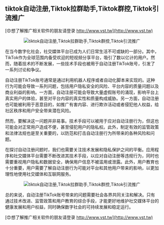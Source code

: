 ## **tiktok自动注册,Tiktok拉群助手,Tiktok群控,Tiktok引流推广**

[😍想了解推广相关软件的朋友请登录 http://www.vst.tw](http://www.vst.tw)

 <center><img src="https://vst.tw/MP4/tuiguang/png/3.png" alt="tiktok自动注册,Tiktok拉群助手,Tiktok群控,Tiktok引流推广"></center>

在当今数字化社会，社交媒体平台已成为人们日常生活不可或缺的一部分。其中，TikTok作为全球范围内备受欢迎的短视频分享平台，吸引了数以亿计的用户。然而，随着技术的不断发展，一些技术手段也被用于自动注册TikTok账号，引发了一系列讨论和争议。

自动注册TikTok账号通常是通过利用机器人程序或者自动化脚本来实现的。这种行为可能会导致一系列问题，包括用户隐私安全的风险、平台内容的质量问题以及商业利益的影响。一方面，自动注册可能会导致大量虚假账号的涌现，影响平台上真实用户的体验，甚至对平台内容的真实性和质量构成威胁。另一方面，自动注册也可能被利用于恶意目的，如推广有害内容、进行欺诈活动或者侵犯他人权益，给社区秩序和用户安全带来潜在风险。

然而，要解决这一问题并非易事。技术手段可以被用于应对自动注册行为，但这也可能会对正常用户造成不便，甚至侵犯用户的隐私权。此外，制定有效的监管政策和法律法规也是至关重要的，以防范和打击自动注册行为所带来的各种风险和问题。

在探讨自动注册问题时，我们也需要关注技术发展和隐私保护之间的平衡。应用程序和社交媒体平台需要不断改进其技术手段，以应对自动注册等违规行为，同时也需要重视用户隐私和数据安全，确保用户信息不被滥用或泄露。此外，用户教育也十分重要，用户需要了解自动注册行为可能对平台和其他用户带来的影响，以更加理性地使用社交媒体和互联网服务。

 <center><img src="https://vst.tw/MP4/tuiguang/png/2.png" alt="tiktok自动注册,Tiktok拉群助手,Tiktok群控,Tiktok引流推广"></center>

总的来说，自动注册TikTok账号带来的问题需要社会各界共同关注和解决。只有通过技术改进、监管政策和用户教育的综合手段，才能更好地维护社交媒体平台的健康发展和用户权益，同时确保数字社会的可持续发展和稳定运行。

[😍想了解推广相关软件的朋友请登录 http://www.vst.tw](http://www.vst.tw)



